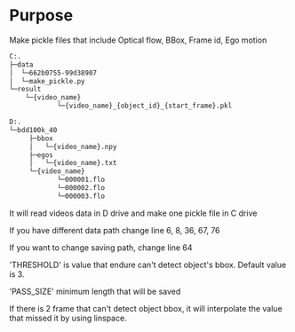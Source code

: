 # Purpose

Make pickle files that include Optical flow, BBox, Frame id, Ego motion

```bash
C:.
├─data
│  └─662b0755-99d38907
│  └─make_pickle.py
└─result
    └─{video_name}
            └─{video_name}_{object_id}_{start_frame}.pkl

D:.
└─bdd100k_40
     ├─bbox
     │   └─{video_name}.npy
     ├─egos
     │   └─{video_name}.txt
     └─{video_name}
            └─000001.flo
            └─000002.flo
            └─000003.flo
```

It will read videos data in D drive and make one pickle file in C drive

If you have different data path change line 6, 8, 36, 67, 76

If you want to change saving path, change line 64

'THRESHOLD' is value that endure can't detect object's bbox. Default value is 3.

'PASS_SIZE' minimum length that will be saved

If there is 2 frame that can't detect object bbox, it will interpolate the value that missed it by using linspace.

